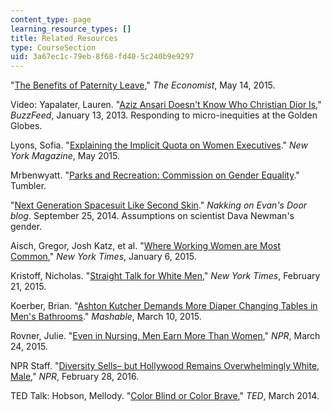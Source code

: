 ```yaml
---
content_type: page
learning_resource_types: []
title: Related Resources
type: CourseSection
uid: 3a67ec1c-79eb-8f68-fd40-5c240b9e9297
---
```


"[The Benefits of Paternity Leave](http://www.economist.com/blogs/economist-explains/2015/05/economist-explains-18?fsrc=scn/fb/wl/ee/st/benefitsofpaternityleaveexplainer)," _The Economist_, May 14, 2015.

Video: Yapalater, Lauren. "[Aziz Ansari Doesn't Know Who Christian Dior Is](http://www.buzzfeed.com/lyapalater/aziz-ansari-doesnt-know-who-christian-dior-is#.gvavkK5W1)," _BuzzFeed_, January 13, 2013. Responding to micro-inequities at the Golden Globes.

Lyons, Sofia. "[Explaining the Implicit Quota on Women Executives](https://www.thecut.com/2015/05/implicit-quota-on-women-executives.html)." _New York Magazine_, May 2015.

Mrbenwyatt. "[Parks and Recreation: Commission on Gender Equality](http://mrbenwyatt.tumblr.com/post/63560551549)." Tumbler.

"[Next Generation Spacesuit Like Second Skin](http://tehnakki.tumblr.com/post/98406974665/mindblowingscience-next-generation-spacesuit)." _Nakking on Evan's Door blog_. September 25, 2014. Assumptions on scientist Dava Newman's gender.

Aisch, Gregor, Josh Katz, et al. "[Where Working Women are Most Common](http://www.nytimes.com/interactive/2015/01/06/upshot/where-working-women-are-most-common.html?_r=1&abt=0002&abg=0#/12/42.388/-71.1)," _New York Times_, January 6, 2015.

Kristoff, Nicholas. "[Straight Talk for White Men](http://www.nytimes.com/2015/02/22/opinion/sunday/nicholas-kristof-straight-talk-for-white-men.html?_r=0)," _New York Times_, February 21, 2015.

Koerber, Brian. "[Ashton Kutcher Demands More Diaper Changing Tables in Men's Bathrooms](http://mashable.com/2015/03/10/ashton-kutcher-diapers/)." _Mashable_, March 10, 2015.

Rovner, Julie. "[Even in Nursing, Men Earn More Than Women](http://www.npr.org/sections/health-shots/2015/03/24/394915756/even-in-nursing-men-earn-more-than-women?utm_source=facebook.com&utm_medium=social&utm_campaign=npr&utm_term=nprnews&utm_content=20150324)," _NPR_, March 24, 2015.

NPR Staff. "[Diversity Sells– but Hollywood Remains Overwhelmingly White, Male](http://www.npr.org/sections/codeswitch/2015/02/28/389259335/diversity-sells-but-hollywood-remains-overwhelmingly-white-male?utm_source=facebook.com&utm_medium=social&utm_campaign=npr&utm_term=nprnews&utm_content=20150301)," _NPR_, February 28, 2016.

TED Talk: Hobson, Mellody. "[Color Blind or Color Brave](http://www.ted.com/talks/mellody_hobson_color_blind_or_color_brave?language=en#t-89996)," _TED_, March 2014.